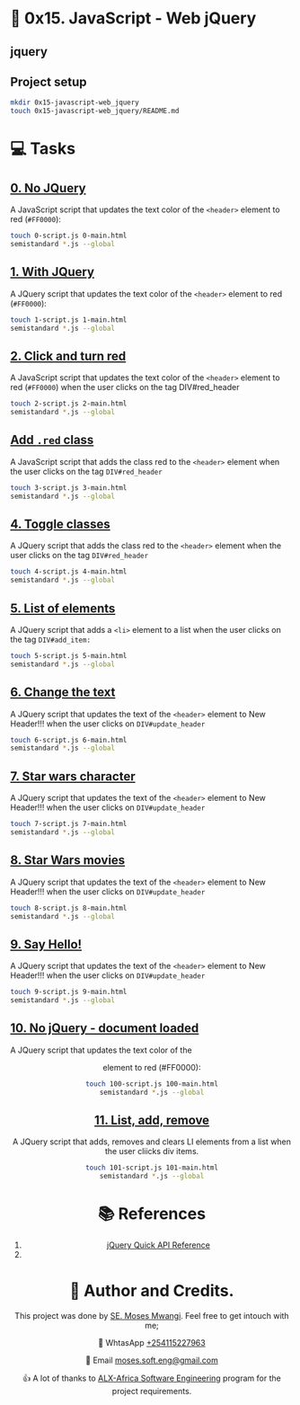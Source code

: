 # :book: 0x15. JavaScript - Web jQuery
## jquery


## Project setup
```bash
mkdir 0x15-javascript-web_jquery
touch 0x15-javascript-web_jquery/README.md
```

# :computer: Tasks
## [0. No JQuery](0-script.js)
A JavaScript script that updates the text color of the `<header>` element to red (`#FF0000`):

```bash
touch 0-script.js 0-main.html
semistandard *.js --global
```

## [1. With JQuery](1-script.js)
A JQuery script that updates the text color of the `<header>` element to red (`#FF0000`):

```bash
touch 1-script.js 1-main.html
semistandard *.js --global
```

## [2. Click and turn red](2-script.js)
A JavaScript script that updates the text color of the `<header>` element to red (`#FF0000`) when the user clicks on the tag DIV#red_header

```bash
touch 2-script.js 2-main.html
semistandard *.js --global
```

## [Add `.red` class](3-script.js)
A JavaScript script that adds the class red to the `<header>` element when the user clicks on the tag `DIV#red_header`

```bash
touch 3-script.js 3-main.html
semistandard *.js --global
```

## [4. Toggle classes](4-script.js)
A JQuery script that adds the class red to the `<header>` element when the user clicks on the tag `DIV#red_header`

```bash
touch 4-script.js 4-main.html
semistandard *.js --global
```

## [5. List of elements](5-script.js)
A JQuery script that adds  a `<li>` element to a list when the user clicks on the tag `DIV#add_item:`

```bash
touch 5-script.js 5-main.html 
semistandard *.js --global
```

## [6. Change the text](6-script.js)
A JQuery script that updates the text of the `<header>` element to New Header!!! when the user clicks on `DIV#update_header`

```bash
touch 6-script.js 6-main.html
semistandard *.js --global
```

## [7. Star wars character](6-script.js)
A JQuery script that updates the text of the `<header>` element to New Header!!! when the user clicks on `DIV#update_header`

```bash
touch 7-script.js 7-main.html
semistandard *.js --global
```

## [8. Star Wars movies](6-script.js)
A JQuery script that updates the text of the `<header>` element to New Header!!! when the user clicks on `DIV#update_header`

```bash
touch 8-script.js 8-main.html
semistandard *.js --global
```

## [9. Say Hello! ](9-script.js)
A JQuery script that updates the text of the `<header>` element to New Header!!! when the user clicks on `DIV#update_header`

```bash
touch 9-script.js 9-main.html
semistandard *.js --global
```

## [10. No jQuery - document loaded](100-script.js)
A JQuery script that updates the text color of the <header> element to red (#FF0000):

```bash
touch 100-script.js 100-main.html
semistandard *.js --global
```

## [11. List, add, remove](101-script.js)
A JQuery script that adds, removes and clears LI elements from a list when the user cliicks div items.

```bash
touch 101-script.js 101-main.html
semistandard *.js --global
```




# :books: References
1. [jQuery Quick API Reference](https://oscarotero.com/jquery/)
2. []()


# :man: Author and Credits.
This project was done by [SE. Moses Mwangi](https://github.com/MosesSoftEng). Feel free to get intouch with me;

:iphone: WhtasApp [+254115227963](https://wa.me/254115227963)

:email: Email [moses.soft.eng@gmail.com](mailto:moses.soft.eng@gmail.com)

:thumbsup: A lot of thanks to [ALX-Africa Software Engineering](https://www.alxafrica.com/) program for the project requirements.
